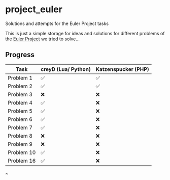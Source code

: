 # project_euler
Solutions and attempts for the Euler Project tasks

This is just a simple storage for ideas and solutions for different problems of the [Euler Project](https://projecteuler.net/) we tried to solve...

## Progress

Task | creyD (Lua/ Python) | Katzenspucker (PHP)
------------ | ------------- | -------------
Problem 1 | :white_check_mark: | :white_check_mark:
Problem 2 | :white_check_mark: | :white_check_mark:
Problem 3 | :x: | :x:
Problem 4 | :white_check_mark: | :x:
Problem 5 | :white_check_mark: | :x:
Problem 6 | :white_check_mark: | :x:
Problem 7 | :white_check_mark: | :x:
Problem 8 | :x: | :x:
Problem 9 | :x: | :x:
Problem 10 | :white_check_mark: | :x:
Problem 16 | :white_check_mark: | :x:


~
